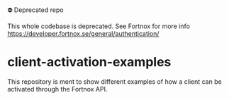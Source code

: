 ⛔️ Deprecated repo

This whole codebase is deprecated. 
See Fortnox for more info
https://developer.fortnox.se/general/authentication/

# client-activation-examples
This repository is ment to show different examples of how a client can be activated through the Fortnox API.
